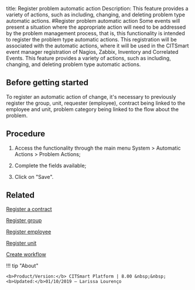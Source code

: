 title: Register problem automatic action
Description: This feature provides a variety of actions, such as including, changing, and deleting problem type automatic actions. 
#Register problem automatic action
Some events will present a situation where the appropriate action will need to be addressed by the problem management process, that is, this functionality is intended to register the problem type automatic actions. This registration will be associated with the automatic actions, where it will be used in the CITSmart event manager registration of Nagios, Zabbix, Inventory and Correlated Events.
This feature provides a variety of actions, such as including, changing, and deleting problem type automatic actions.

Before getting started
--------------------------

To register an automatic action of change, it's necessary to previously register
the group, unit, requester (employee), contract being linked to the employee and
unit, problem category being linked to the flow about the problem.

Procedure
-------------

1.  Access the functionality through the main menu System \> Automatic Actions
    \> Problem Actions;

2.  Complete the fields available;

3.  Click on "Save".

Related
-----------

[Register a contract](/en-us/citsmart-platform-8/additional-features/contract-management/use/register-contract.html)

[Register group](/en-us/citsmart-platform-8/initial-settings/access-settings/user/register-groups.html)

[Register employee](/en-us/citsmart-platform-8/initial-settings/access-settings/user/register-employee.html)

[Register unit](/en-us/citsmart-platform-8/platform-administration/region-and-language/register-unit.html)

[Create workflow](/en-us/citsmart-platform-8/workflow/use/create-flow.html)



!!! tip "About"

    <b>Product/Version:</b> CITSmart Platform | 8.00 &nbsp;&nbsp;
    <b>Updated:</b>01/10/2019 – Larissa Lourenço

